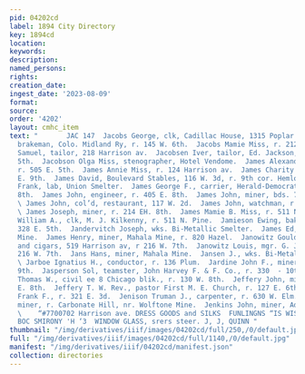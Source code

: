 ```yaml
---
pid: 04202cd
label: 1894 City Directory
key: 1894cd
location: 
keywords: 
description: 
named_persons: 
rights: 
creation_date: 
ingest_date: '2023-08-09'
format: 
source: 
order: '4202'
layout: cmhc_item
text: "       JAC 147  Jacobs George, clk, Cadillac House, 1315 Poplar.  Jacobs Lewis,
  brakeman, Colo. Midland Ry, r. 145 W. 6th.  Jacobs Mamie Miss, r. 212 E. 8th.  Jacobs
  Samuel, tailor, 218 Harrison av.  Jacobsen Iver, tailor, Ed. Jackson, r. 202 W.
  5th.  Jacobson Olga Miss, stenographer, Hotel Vendome.  James Alexander J., miner,
  r. 505 E. 5th.  James Annie Miss, r. 124 Harrison av.  James Charity Mrs., r. 428
  E. 9th.  James David, Boulevard Stables, 116 W. 3d, r. 9th cor. Hemlock.  James
  Frank, lab, Union Smelter.  James George F., carrier, Herald-Democrat, r. 405 E.
  8th.  James John, engineer, r. 405 E. 8th.  James John, miner, bds. 708 E. 6th.
  \ James John, col’d, restaurant, 117 W. 2d.  James John, watchman, r. 116 EK. 6th.
  \ James Joseph, miner, r. 214 EH. 8th.  James Mamie B. Miss, r. 511 N. Pine.  James
  William A., clk, M. J. Kilkenny, r. 511 N. Pine.  Jamieson Ewing, baker, F. J. Schaeffer,
  328 E. 5th.  Jandervitch Joseph, wks. Bi-Metallic Smelter.  James Ed, miner, Mahala
  Mine.  James Henry, miner, Mahala Mine, r. 820 Hazel.  Janowitz Goulder, liquors
  and cigars, 519 Harrison av, r 216 W. 7th.  Janowitz Louis, mgr. G. Janowitz, r.
  216 W. 7th.  Jans Hans, miner, Mahala Mine.  Jansen J., wks. Bi-Metallic Smelter.
  \ Jarboe Ignatius H., conductor, r. 136 Plum.  Jardine John F., miner, r.118 E.
  9th.  Jasperson Sol, teamster, John Harvey F. & F. Co., r. 330  - 10th.  Jaycox
  Thomas W., civil ee 8 Chicago blik., r. 130 W. 8th.  Jeffery John, miner, r. 700
  E. 8th.  Jeffery T. W. Rev., pastor First M. E. Church, r. 127 E. 6th.  Jeffrey
  Frank F., r. 321 E. 3d.  Jenison Truman J., carpenter, r. 630 W. Elm.  Jenkin John,
  miner, r. Carbonate Hill, nr. Wolftone Mine.  Jenkins John, miner, Adams Lease.
  \    “#7700702 Harrison ave. DRESS GOODS and SILKS  FUNLINGNS “IS WIS 1829 G12 Bue
  BOC SMIRONY 'H ‘3  WINDOW GLASS, srers steer. J, J, QUINN "
thumbnail: "/img/derivatives/iiif/images/04202cd/full/250,/0/default.jpg"
full: "/img/derivatives/iiif/images/04202cd/full/1140,/0/default.jpg"
manifest: "/img/derivatives/iiif/04202cd/manifest.json"
collection: directories
---
```

